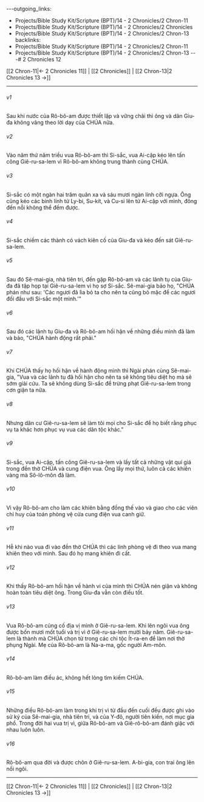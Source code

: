 ---outgoing_links:
  - Projects/Bible Study Kit/Scripture (BPT)/14 - 2 Chronicles/2 Chron-11
  - Projects/Bible Study Kit/Scripture (BPT)/14 - 2 Chronicles/2 Chronicles
  - Projects/Bible Study Kit/Scripture (BPT)/14 - 2 Chronicles/2 Chron-13
backlinks:
  - Projects/Bible Study Kit/Scripture (BPT)/14 - 2 Chronicles/2 Chron-11
  - Projects/Bible Study Kit/Scripture (BPT)/14 - 2 Chronicles/2 Chron-13
---# 2 Chronicles 12

[[2 Chron-11|← 2 Chronicles 11]] | [[2 Chronicles]] | [[2 Chron-13|2 Chronicles 13 →]]
***



###### v1 
Sau khi nước của Rô-bô-am được thiết lập và vững chãi thì ông và dân Giu-đa không vâng theo lời dạy của CHÚA nữa. 

###### v2 
Vào năm thứ năm triều vua Rô-bô-am thì Si-sắc, vua Ai-cập kéo lên tấn công Giê-ru-sa-lem vì Rô-bô-am không trung thành cùng CHÚA. 

###### v3 
Si-sắc có một ngàn hai trăm quân xa và sáu mươi ngàn lính cỡi ngựa. Ông cũng kéo các binh lính từ Ly-bi, Su-kít, và Cu-si lên từ Ai-cập với mình, đông đến nỗi không thể đếm được. 

###### v4 
Si-sắc chiếm các thành có vách kiên cố của Giu-đa và kéo đến sát Giê-ru-sa-lem. 

###### v5 
Sau đó Sê-mai-gia, nhà tiên tri, đến gặp Rô-bô-am và các lãnh tụ của Giu-đa đã tập họp tại Giê-ru-sa-lem vì họ sợ Si-sắc. Sê-mai-gia bảo họ, "CHÚA phán như sau: 'Các ngươi đã lìa bỏ ta cho nên ta cũng bỏ mặc để các ngươi đối đầu với Si-sắc một mình.'" 

###### v6 
Sau đó các lãnh tụ Giu-đa và Rô-bô-am hối hận về những điều mình đã làm và bảo, "CHÚA hành động rất phải." 

###### v7 
Khi CHÚA thấy họ hối hận về hành động mình thì Ngài phán cùng Sê-mai-gia, "Vua và các lãnh tụ đã hối hận cho nên ta sẽ không tiêu diệt họ mà sẽ sớm giải cứu. Ta sẽ không dùng Si-sắc để trừng phạt Giê-ru-sa-lem trong cơn giận ta nữa. 

###### v8 
Nhưng dân cư Giê-ru-sa-lem sẽ làm tôi mọi cho Si-sắc để họ biết rằng phục vụ ta khác hơn phục vụ vua các dân tộc khác." 

###### v9 
Si-sắc, vua Ai-cập, tấn công Giê-ru-sa-lem và lấy tất cả những vật quí giá trong đền thờ CHÚA và cung điện vua. Ông lấy mọi thứ, luôn cả các khiên vàng mà Sô-lô-môn đã làm. 

###### v10 
Vì vậy Rô-bô-am cho làm các khiên bằng đồng thế vào và giao cho các viên chỉ huy của toán phòng vệ cửa cung điện vua canh giữ. 

###### v11 
Hễ khi nào vua đi vào đền thờ CHÚA thì các lính phòng vệ đi theo vua mang khiên theo với mình. Sau đó họ mang khiên đi cất. 

###### v12 
Khi thấy Rô-bô-am hối hận về hành vi của mình thì CHÚA nén giận và không hoàn toàn tiêu diệt ông. Trong Giu-đa vẫn còn điều tốt. 

###### v13 
Vua Rô-bô-am củng cố địa vị mình ở Giê-ru-sa-lem. Khi lên ngôi vua ông được bốn mươi mốt tuổi và trị vì ở Giê-ru-sa-lem mười bảy năm. Giê-ru-sa-lem là thành mà CHÚA chọn từ trong các chi tộc Ít-ra-en để làm nơi thờ phụng Ngài. Mẹ của Rô-bô-am là Na-a-ma, gốc người Am-môn. 

###### v14 
Rô-bô-am làm điều ác, không hết lòng tìm kiếm CHÚA. 

###### v15 
Những điều Rô-bô-am làm trong khi trị vì từ đầu đến cuối đều được ghi vào sử ký của Sê-mai-gia, nhà tiên tri, và của Y-đô, người tiên kiến, nơi mục gia phổ. Trong đời hai vua trị vì, giữa Rô-bô-am và Giê-rô-bô-am đánh giặc với nhau luôn luôn. 

###### v16 
Rô-bô-am qua đời và được chôn ở Giê-ru-sa-lem. A-bi-gia, con trai ông lên nối ngôi.

***
[[2 Chron-11|← 2 Chronicles 11]] | [[2 Chronicles]] | [[2 Chron-13|2 Chronicles 13 →]]
